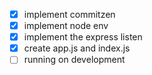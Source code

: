 - [x] implement commitzen
- [x] implement node env
- [x] implement the express listen
- [x] create app.js and index.js
- [ ] running on development
